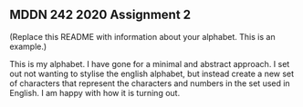 ## MDDN 242 2020 Assignment 2

(Replace this README with information about your alphabet. This is an example.)

This is my alphabet. I have gone for a minimal and abstract approach. I set out not wanting to stylise the english alphabet, but instead create a new set of characters that represent the characters and numbers in the set used in English. I am happy with how it is turning out. 

